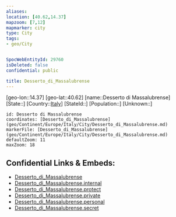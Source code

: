 ```yaml
---
aliases: 
location: [40.62,14.37]
mapzoom: [7,12] 
mapmarker: city 
type: City
tags:
- geo/City


SpocWebEntityId: 29760
isDeleted: false
confidential: public

title: Desserto_di_Massalubrense
---
```

[geo-lon::14.37]
[geo-lat::40.62]
[name::Desserto di Massalubrense]
[State::]
[Country::[Italy](geo/Continent/Europe/Italy.md)]
[StateId::]
[Population::]
[Unknown::]


```leaflet
id: Desserto di Massalubrense
coordinates: [Desserto_di_Massalubrense](geo/Continent/Europe/Italy/City/Desserto_di_Massalubrense.md)
markerFile: [Desserto_di_Massalubrense](geo/Continent/Europe/Italy/City/Desserto_di_Massalubrense.md)
defaultZoom: 11 
maxZoom: 18
```


## Confidential Links & Embeds: 
- [Desserto_di_Massalubrense](../../../../../../_public/geo/Continent/Europe/Italy/City/Desserto_di_Massalubrense.md) 
- [Desserto_di_Massalubrense.internal](../../../../../../_internal/geo/Continent/Europe/Italy/City/Desserto_di_Massalubrense.internal.md) 
- [Desserto_di_Massalubrense.protect](../../../../../../_protect/geo/Continent/Europe/Italy/City/Desserto_di_Massalubrense.protect.md) 
- [Desserto_di_Massalubrense.private](../../../../../../_private/geo/Continent/Europe/Italy/City/Desserto_di_Massalubrense.private.md) 
- [Desserto_di_Massalubrense.personal](../../../../../../_personal/geo/Continent/Europe/Italy/City/Desserto_di_Massalubrense.personal.md) 
- [Desserto_di_Massalubrense.secret](../../../../../../_secret/geo/Continent/Europe/Italy/City/Desserto_di_Massalubrense.secret.md) 
